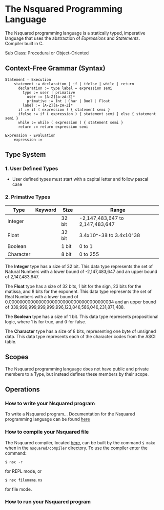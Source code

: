 # The Nsquared Programming Language
The Nsquared programming language is a statically typed, imperative language that uses the abstraction of *Expressions* and *Statements*. Compiler built in C.

Sub Class: Procedural or Object-Oriented

## Context-Free Grammar (Syntax)
```
Statement - Execution
    statement := declaration | if | ifelse | while | return
      declaration := type label = expression semi
        type := user | primative
          user := [A-Z][a-zA-Z]*
          primative := Int | Char | Bool | Float
        label := [A-Z][a-zA-Z]*
      if := if ( expression ) { statement semi }
      ifelse := if ( expression ) { statement semi } else { statement semi }
      while := while ( expression ) { statement semi }
      return := return expression semi

Expression - Evaluation
    expression := 
```

## Type System

### 1. User Defined Types

- User defined types must start with a capital letter and follow pascal case

### 2. Primative Types
| Type | Keyword | Size | Range |
| --- | --- | --- | --- |
| Integer |  | 32 bit | -2,147,483,647 to 2,147,483,647 |
| Float |  | 32 bit | 3.4x10^-38 to 3.4x10^38 |
| Boolean |  | 1 bit  | 0 to 1 |
| Character |  | 8 bit | 0 to 255 |


The **Integer** type has a size of 32 bit. This data type represents the set of Natural Numbers with a lower bound of -2,147,483,647 and an upper bound of 2,147,483,647.

The **Float** type has a size of 32 bits, 1 bit for the sign, 23 bits for the matissa, and 8 bits for the exponent. This data type represents the set of Real Numbers with a lower bound of 0.000000000000000000000000000000000000034 and an upper bound of 339,999,999,999,999,996,123,846,586,046,231,871,488.

The **Boolean** type has a size of 1 bit. This data type represents propositional logic, where 1 is for true, and 0 for false.

The **Character** type has a size of 8 bits, representing one byte of unsigned data. This data type represents each of the character codes from the ASCII table.

## Scopes

The Nsquared programming language does not have public and private members to a Type, but instead defines these members by their scope.

## Operations

### How to write your Nsquared program
To write a Nsquared program...
Documentation for the Nsquared programming language can be found [here](docs/language/README.md)

### How to compile your Nsquared file
The Nsquared compiler, located [here](docs/compiler/README.md), can be built by the command `$ make` when in the `nsquared/compiler` directory. To use the compiler enter the command:
```
$ nsc -r
``` 
for REPL mode, or
```
$ nsc filename.ns
```
for file mode.

### How to run your Nsquared program
